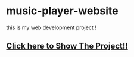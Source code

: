 # music-player-website
this is my web development project !

## <b> [Click here to Show The Project!!](https://musicplayer07.freewebhostmost.com/)
